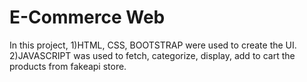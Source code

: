 # E-Commerce Web

In this project,
1)HTML, CSS, BOOTSTRAP were used to create the UI.
2)JAVASCRIPT was used to fetch, categorize, display, add to cart the products from fakeapi store.
